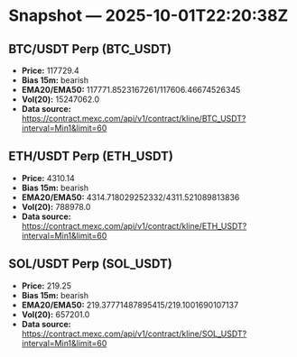 # Snapshot — 2025-10-01T22:20:38Z

## BTC/USDT Perp (BTC_USDT)
- **Price:** 117729.4
- **Bias 15m:** bearish
- **EMA20/EMA50:** 117771.8523167261/117606.46674526345
- **Vol(20):** 15247062.0
- **Data source:** https://contract.mexc.com/api/v1/contract/kline/BTC_USDT?interval=Min1&limit=60

## ETH/USDT Perp (ETH_USDT)
- **Price:** 4310.14
- **Bias 15m:** bearish
- **EMA20/EMA50:** 4314.718029252332/4311.521089813836
- **Vol(20):** 788978.0
- **Data source:** https://contract.mexc.com/api/v1/contract/kline/ETH_USDT?interval=Min1&limit=60

## SOL/USDT Perp (SOL_USDT)
- **Price:** 219.25
- **Bias 15m:** bearish
- **EMA20/EMA50:** 219.37771487895415/219.1001690107137
- **Vol(20):** 657201.0
- **Data source:** https://contract.mexc.com/api/v1/contract/kline/SOL_USDT?interval=Min1&limit=60
